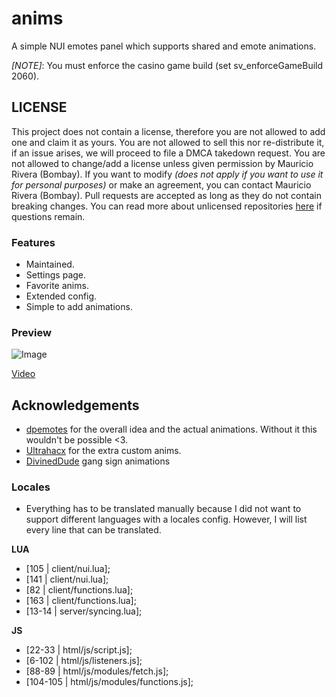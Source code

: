 # anims
A simple NUI emotes panel which supports shared and emote animations.

*[NOTE]*: You must enforce the casino game build (set sv_enforceGameBuild 2060).

## LICENSE
This project does not contain a license, therefore you are not allowed to add one and claim it as yours. You are not allowed to sell this nor re-distribute it, if an issue arises, we will proceed to file a DMCA takedown request. You are not allowed to change/add a license unless given permission by Mauricio Rivera (Bombay). If you want to modify _(does not apply if you want to use it for personal purposes)_ or make an agreement, you can contact Mauricio Rivera (Bombay). Pull requests are accepted as long as they do not contain breaking changes. You can read more about unlicensed repositories [here](https://opensource.stackexchange.com/questions/1720/what-can-i-assume-if-a-publicly-published-project-has-no-license) if questions remain.

### Features
- Maintained.
- Settings page.
- Favorite anims.
- Extended config.
- Simple to add animations.

### Preview
![Image](https://i.imgur.com/rZdEX9C.png)

[Video](https://youtu.be/Gvf9gW8KUdg)


## Acknowledgements
- [dpemotes](https://github.com/andristum/dpemotes) for the overall idea and the actual animations. Without it this wouldn't be possible <3.
- [Ultrahacx](https://github.com/ultrahacx) for the extra custom anims.
- [DivinedDude](https://forum.cfx.re/t/free-addon-11-gangsign-animations-by-mikey/4806838/) gang sign animations

### Locales
- Everything has to be translated manually because I did not want to support different languages with a locales config. However, I will list every line that can be translated.

**LUA**
- [105 | client/nui.lua];
- [141 | client/nui.lua];
- [82 | client/functions.lua];
- [163 | client/functions.lua];
- [13-14 | server/syncing.lua];

**JS**
- [22-33 | html/js/script.js];
- [6-102 | html/js/listeners.js];
- [88-89 | html/js/modules/fetch.js];
- [104-105 | html/js/modules/functions.js];
